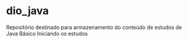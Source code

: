 # dio_java
Repositório destinado para armazenamento do conteúdo de estudos de Java Básico
Iniciando os estudos
